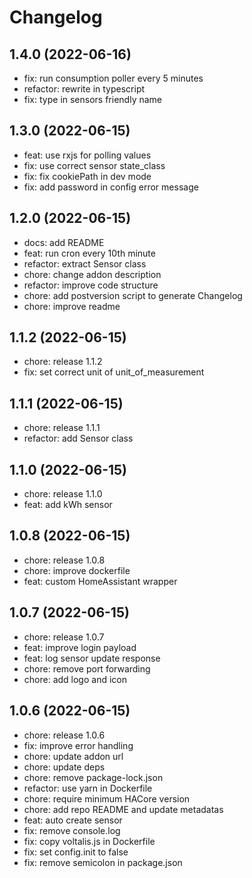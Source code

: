 # Changelog

<!-- changelog_start -->
## 1.4.0 (2022-06-16)

- fix: run consumption poller every 5 minutes
- refactor: rewrite in typescript
- fix: type in sensors friendly name
## 1.3.0 (2022-06-15)

- feat: use rxjs for polling values
- fix: use correct sensor state_class
- fix: fix cookiePath in dev mode
- fix: add password in config error message
## 1.2.0 (2022-06-15)

- docs: add README
- feat: run cron every 10th minute
- refactor: extract Sensor class
- chore: change addon description
- refactor: improve code structure
- chore: add postversion script to generate Changelog
- chore: improve readme
## 1.1.2 (2022-06-15)

- chore: release 1.1.2
- fix: set correct unit of unit_of_measurement

## 1.1.1 (2022-06-15)

- chore: release 1.1.1
- refactor: add Sensor class

## 1.1.0 (2022-06-15)

- chore: release 1.1.0
- feat: add kWh sensor

## 1.0.8 (2022-06-15)

- chore: release 1.0.8
- chore: improve dockerfile
- feat: custom HomeAssistant wrapper

## 1.0.7 (2022-06-15)

- chore: release 1.0.7
- feat: improve login payload
- feat: log sensor update response
- chore: remove port forwarding
- chore: add logo and icon

## 1.0.6 (2022-06-15)

- chore: release 1.0.6
- fix: improve error handling
- chore: update addon url
- chore: update deps
- chore: remove package-lock.json
- refactor: use yarn in Dockerfile
- chore: require minimum HACore version
- chore: add repo README and update metadatas
- feat: auto create sensor
- fix: remove console.log
- fix: copy voltalis.js in Dockerfile
- fix: set config.init to false
- fix: remove semicolon in package.json
